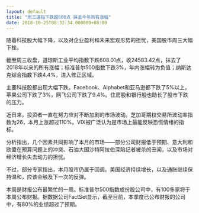 ```yaml
---
layout: default
title: "周三道指下跌超600点 抹去今年所有涨幅"
date: 2018-10-25T08:32:34.000000+08:00
---
```


随着科技股大幅下降，以及对企业盈利和未来宏观形势的担忧，美国股市周三大幅下挫。

截至周三收盘，道琼斯工业平均指数下跌608.01点，收24583.42点，抹去了2018年以来的所有涨幅；标准普尔500指数下跌3%，年内涨幅转为负值；纳斯达克综合指数下跌4.4%，进入修正区域。

主要科技股都出现大幅下跌。Facebook、Alphabet和亚马逊都下跌了5%以上，苹果公司下跌了3%，网飞公司下跌了9.4%。住房股和银行股也助长了股市下跌的压力。

近日来，投资者一直在努力应对不断加剧的市场波动。芝加哥期权交易所波动率指数为26，本月上涨超过110%。VIX被广泛认为是市场上最能反映恐慌情绪的指标。

分析指出，几个因素共同影响了本月的市场——部分公司财报低于预期、意大利和欧盟在预算问题上的冲突、石油大国沙特阿拉伯深陷记者被杀的丑闻，以及市场对经济增长失去动力的担忧。

不过，部分专家指出，本月股市仍属于回调。美国经济持续增长，以及通胀继续保持温和，应该会触及下一次的反弹。

本周是财报公布最繁忙的一周。标准普尔500指数成份股公司中，有100多家将于本周公布财报。据数据公司FactSet显示，截至目前，本季度已公布财报的公司中，有80%的业绩超过了预期。

